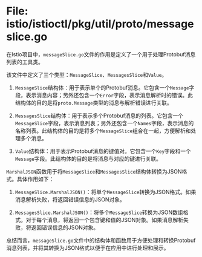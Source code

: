 # File: istio/istioctl/pkg/util/proto/messageslice.go

在Istio项目中，`messageSlice.go`文件的作用是定义了一个用于处理Protobuf消息列表的工具类。

该文件中定义了三个类型：`MessageSlice`、`MessagesSlice`和`Value`。

1. `MessageSlice`结构体：用于表示单个的Protobuf消息。它包含一个`Message`字段，表示消息内容；另外还包含一个`Error`字段，表示消息解析时的错误。此结构体的目的是将`proto.Message`类型的消息与解析错误进行关联。

2. `MessagesSlice`结构体：用于表示多个Protobuf消息的列表。它包含一个`MessageSlice`字段，表示消息列表；另外还包含一个`Names`字段，表示消息的名称列表。此结构体的目的是将多个`MessageSlice`组合在一起，方便解析和处理多个消息。

3. `Value`结构体：用于表示Protobuf消息的键值对。它包含一个`Key`字段和一个`Message`字段。此结构体的目的是将消息与对应的键进行关联。

`MarshalJSON`函数用于将`MessageSlice`和`MessagesSlice`结构体转换为JSON格式。具体作用如下：

1. `MessageSlice.MarshalJSON()`：将单个`MessageSlice`转换为JSON格式。如果消息解析失败，将返回错误信息的JSON对象。

2. `MessagesSlice.MarshalJSON()`：将多个`MessageSlice`转换为JSON数组格式。对于每个消息，将返回一个包含键和值的JSON对象。如果消息解析失败，将返回错误信息的JSON对象。

总结而言，`messageSlice.go`文件中的结构体和函数用于方便处理和转换Protobuf消息列表，并将其转换为JSON格式以便于在应用中进行处理和展示。

